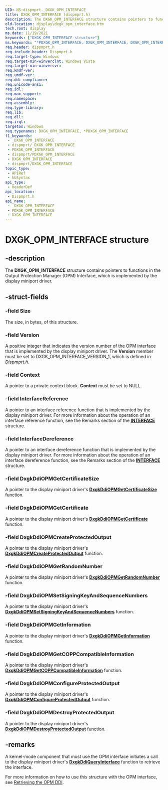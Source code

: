 ```yaml
---
UID: NS:dispmprt._DXGK_OPM_INTERFACE
title: DXGK_OPM_INTERFACE (dispmprt.h)
description: The DXGK_OPM_INTERFACE structure contains pointers to functions in the Output Protection Manager (OPM) Interface, which is implemented by the display miniport driver.
old-location: display\dxgk_opm_interface.htm
tech.root: display
ms.date: 11/19/2021
keywords: ["DXGK_OPM_INTERFACE structure"]
ms.keywords: "*PDXGK_OPM_INTERFACE, DXGK_OPM_INTERFACE, DXGK_OPM_INTERFACE structure [Display Devices], DmStructs_e1644da8-220d-470a-b9b9-f23ba7e1c4f6.xml, PDXGK_OPM_INTERFACE, PDXGK_OPM_INTERFACE structure pointer [Display Devices], _DXGK_OPM_INTERFACE, display.dxgk_opm_interface, dispmprt/DXGK_OPM_INTERFACE, dispmprt/PDXGK_OPM_INTERFACE"
req.header: dispmprt.h
req.include-header: Dispmprt.h
req.target-type: Windows
req.target-min-winverclnt: Windows Vista
req.target-min-winversvr: 
req.kmdf-ver: 
req.umdf-ver: 
req.ddi-compliance: 
req.unicode-ansi: 
req.idl: 
req.max-support: 
req.namespace: 
req.assembly: 
req.type-library: 
req.lib: 
req.dll: 
req.irql: 
targetos: Windows
req.typenames: DXGK_OPM_INTERFACE, *PDXGK_OPM_INTERFACE
f1_keywords:
 - _DXGK_OPM_INTERFACE
 - dispmprt/_DXGK_OPM_INTERFACE
 - PDXGK_OPM_INTERFACE
 - dispmprt/PDXGK_OPM_INTERFACE
 - DXGK_OPM_INTERFACE
 - dispmprt/DXGK_OPM_INTERFACE
topic_type:
 - APIRef
 - kbSyntax
api_type:
 - HeaderDef
api_location:
 - Dispmprt.h
api_name:
 - _DXGK_OPM_INTERFACE
 - PDXGK_OPM_INTERFACE
 - DXGK_OPM_INTERFACE
---
```


# DXGK_OPM_INTERFACE structure

## -description

The **DXGK_OPM_INTERFACE** structure contains pointers to functions in the Output Protection Manager (OPM) Interface, which is implemented by the display miniport driver.

## -struct-fields

### -field Size

The size, in bytes, of this structure.

### -field Version

A positive integer that indicates the version number of the OPM interface that is implemented by the display miniport driver. The **Version** member must be set to DXGK_OPM_INTERFACE_VERSION_1, which is defined in *Dispmprt.h*.

### -field Context

A pointer to a private context block. **Context** must be set to NULL.

### -field InterfaceReference

A pointer to an interface reference function that is implemented by the display miniport driver. For more information about the operation of an interface reference function, see the Remarks section of the [**INTERFACE**](../wdm/ns-wdm-_interface.md) structure.

### -field InterfaceDereference

A pointer to an interface dereference function that is implemented by the display miniport driver. For more information about the operation of an interface dereference function, see the Remarks section of the [**INTERFACE**](../wdm/ns-wdm-_interface.md) structure.

### -field DxgkDdiOPMGetCertificateSize

A pointer to the display miniport driver's [**DxgkDdiOPMGetCertificateSize**](nc-dispmprt-dxgkddi_opm_get_certificate_size.md) function.

### -field DxgkDdiOPMGetCertificate

A pointer to the display miniport driver's [**DxgkDdiOPMGetCertificate**](nc-dispmprt-dxgkddi_opm_get_certificate.md) function.

### -field DxgkDdiOPMCreateProtectedOutput

A pointer to the display miniport driver's [**DxgkDdiOPMCreateProtectedOutput**](nc-dispmprt-dxgkddi_opm_create_protected_output.md) function.

### -field DxgkDdiOPMGetRandomNumber

A pointer to the display miniport driver's [**DxgkDdiOPMGetRandomNumber**](nc-dispmprt-dxgkddi_opm_get_random_number.md) function.

### -field DxgkDdiOPMSetSigningKeyAndSequenceNumbers

A pointer to the display miniport driver's [**DxgkDdiOPMSetSigningKeyAndSequenceNumbers**](nc-dispmprt-dxgkddi_opm_set_signing_key_and_sequence_numbers.md) function.

### -field DxgkDdiOPMGetInformation

A pointer to the display miniport driver's [**DxgkDdiOPMGetInformation**](nc-dispmprt-dxgkddi_opm_get_information.md) function.

### -field DxgkDdiOPMGetCOPPCompatibleInformation

A pointer to the display miniport driver's [**DxgkDdiOPMGetCOPPCompatibleInformation**](nc-dispmprt-dxgkddi_opm_get_copp_compatible_information.md) function.

### -field DxgkDdiOPMConfigureProtectedOutput

A pointer to the display miniport driver's [**DxgkDdiOPMConfigureProtectedOutput**](nc-dispmprt-dxgkddi_opm_configure_protected_output.md) function.

### -field DxgkDdiOPMDestroyProtectedOutput

A pointer to the display miniport driver's [**DxgkDdiOPMDestroyProtectedOutput**](nc-dispmprt-dxgkddi_opm_destroy_protected_output.md) function.

## -remarks

A kernel-mode component that must use the OPM interface initiates a call to the display miniport driver's [**DxgkDdiQueryInterface**](nc-dispmprt-dxgkddi_query_interface.md) function to retrieve the interface.

For more information on how to use this structure with the OPM interface, see [Retrieving the OPM DDI](/windows-hardware/drivers/display/retrieving-the-opm-ddi).
